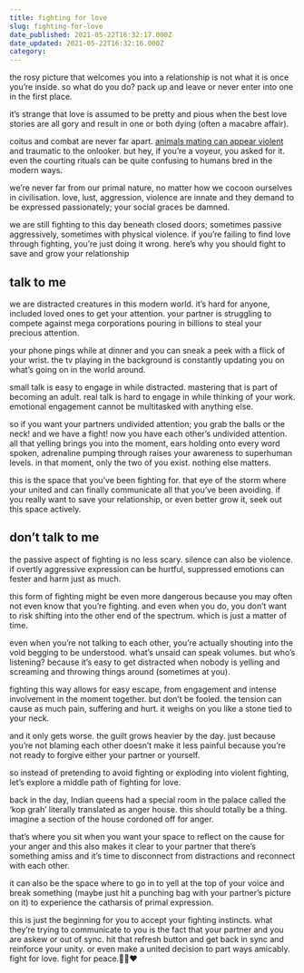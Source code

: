 ```yaml
---
title: fighting for love
slug: fighting-for-love
date_published: 2021-05-22T16:32:17.000Z
date_updated: 2021-05-22T16:32:16.000Z
category: 
---
```

the rosy picture that welcomes you into a relationship is not what it is once you’re inside. so what do you do? pack up and leave or never enter into one in the first place.

it’s strange that love is assumed to be pretty and pious when the best love stories are all gory and result in one or both dying (often a macabre affair).

coitus and combat are never far apart. [animals mating can appear violent](/two-to-tango/) and traumatic to the onlooker. but hey, if you’re a voyeur, you asked for it. even the courting rituals can be quite confusing to humans bred in the modern ways.

we’re never far from our primal nature, no matter how we cocoon ourselves in civilisation. love, lust, aggression, violence are innate and they demand to be expressed passionately; your social graces be damned.

we are still fighting to this day beneath closed doors; sometimes passive aggressively, sometimes with physical violence. if you’re failing to find love through fighting, you’re just doing it wrong. here’s why you should fight to save and grow your relationship

## talk to me

we are distracted creatures in this modern world. it’s hard for anyone, included loved ones to get your attention. your partner is struggling to compete against mega corporations pouring in billions to steal your precious attention.

your phone pings while at dinner and you can sneak a peek with a flick of your wrist. the tv playing in the background is constantly updating you on what’s going on in the world around.

small talk is easy to engage in while distracted. mastering that is part of becoming an adult. real talk is hard to engage in while thinking of your work. emotional engagement cannot be multitasked with anything else.

so if you want your partners undivided attention; you grab the balls or the neck! and we have a fight! now you have each other’s undivided attention. all that yelling brings you into the moment, ears holding onto every word spoken, adrenaline pumping through raises your awareness to superhuman levels. in that moment, only the two of you exist. nothing else matters.

this is the space that you’ve been fighting for. that eye of the storm where your united and can finally communicate all that you’ve been avoiding. if you really want to save your relationship, or even better grow it, seek out this space actively.

## don’t talk to me

the passive aspect of fighting is no less scary. silence can also be violence. if overtly aggressive expression can be hurtful, suppressed emotions can fester and harm just as much.

this form of fighting might be even more dangerous because you may often not even know that you’re fighting. and even when you do, you don’t want to risk shifting into the other end of the spectrum. which is just a matter of time.

even when you’re not talking to each other, you’re actually shouting into the void begging to be understood. what’s unsaid can speak volumes. but who’s listening? because it’s easy to get distracted when nobody is yelling and screaming and throwing things around (sometimes at you).

fighting this way allows for easy escape, from engagement and intense involvement in the moment together. but don’t be fooled. the tension can cause as much pain, suffering and hurt. it weighs on you like a stone tied to your neck.

and it only gets worse. the guilt grows heavier by the day. just because you’re not blaming each other doesn’t make it less painful because you’re not ready to forgive either your partner or yourself.

so instead of pretending to avoid fighting or exploding into violent fighting, let’s explore a middle path of fighting for love.

back in the day, Indian queens had a special room in the palace called the ‘kop grah’ literally translated as anger house. this should totally be a thing. imagine a section of the house cordoned off for anger.

that’s where you sit when you want your space to reflect on the cause for your anger and this also makes it clear to your partner that there’s something amiss and it’s time to disconnect from distractions and reconnect with each other.

it can also be the space where to go in to yell at the top of your voice and break something (maybe just hit a punching bag with your partner’s picture on it) to experience the catharsis of primal expression.

this is just the beginning for you to accept your fighting instincts. what they’re trying to communicate to you is the fact that your partner and you are askew or out of sync. hit that refresh button and get back in sync and reinforce your unity. or even make a united decision to part ways amicably. fight for love. fight for peace.✌🏽♥️
